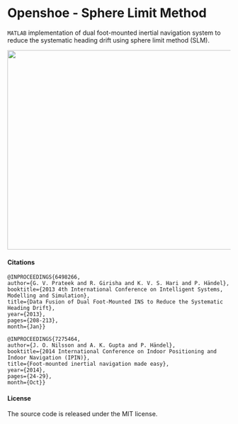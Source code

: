 # Openshoe - Sphere Limit Method
```MATLAB``` implementation of dual foot-mounted inertial navigation system to reduce the systematic heading drift using sphere limit method (SLM).

<p align="center"><img src="https://github.com/prateekgv/openshoe-sphere_limit/blob/master/animation/cm_slm_uc_smaller_size.gif" width="600" height="450" /></p>

#### Citations

```
@INPROCEEDINGS{6498266,
author={G. V. Prateek and R. Girisha and K. V. S. Hari and P. Händel},
booktitle={2013 4th International Conference on Intelligent Systems, Modelling and Simulation},
title={Data Fusion of Dual Foot-Mounted INS to Reduce the Systematic Heading Drift},
year={2013},
pages={208-213},
month={Jan}}

@INPROCEEDINGS{7275464,
author={J. O. Nilsson and A. K. Gupta and P. Händel},
booktitle={2014 International Conference on Indoor Positioning and Indoor Navigation (IPIN)},
title={Foot-mounted inertial navigation made easy},
year={2014},
pages={24-29},
month={Oct}}
```

#### License
The source code is released under the MIT license.

